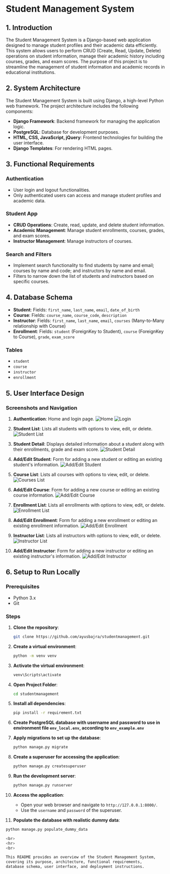 # Student Management System

## 1. Introduction

The Student Management System is a Django-based web application designed to manage student profiles and their academic data efficiently. 
This system allows users to perform CRUD (Create, Read, Update, Delete) operations on student information, manage their academic history including courses, grades, and exam scores. 
The purpose of this project is to streamline the management of student information and academic records in educational institutions.

## 2. System Architecture

The Student Management System is built using Django, a high-level Python web framework. The project architecture includes the following components:

- **Django Framework**: Backend framework for managing the application logic.
- **PostgreSQL**: Database for development purposes.
- **HTML, CSS, JavaScript, jQuery**: Frontend technologies for building the user interface.
- **Django Templates**: For rendering HTML pages.

## 3. Functional Requirements

### Authentication

- User login and logout functionalities.
- Only authenticated users can access and manage student profiles and academic data.

### Student App

- **CRUD Operations**: Create, read, update, and delete student information.
- **Academic Management**: Manage student enrollments, courses, grades, and exam scores.
- **Instructor Management**: Manage instructors of courses.

### Search and Filters

- Implement search functionality to find students by name and email; courses by name and code;
and instructors by name and email.
- Filters to narrow down the list of students and instructors based on specific courses.

## 4. Database Schema

- **Student**: Fields: `first_name`, `last_name`, `email`, `date_of_birth`
- **Course**: Fields: `course_name`, `course_code`, `description`
- **Instructor**: Fields: `first_name`, `last_name`, `email`, `courses` (Many-to-Many relationship with Course)
- **Enrollment**: Fields: `student` (ForeignKey to Student), `course` (ForeignKey to Course), `grade`, `exam_score`

### Tables

- `student`
- `course`
- `instructor`
- `enrollment`

## 5. User Interface Design

### Screenshots and Navigation

1. **Authentication**: Home and login page.
   ![Home](screenshots/home.png)
   ![Login](screenshots/login.png)

2. **Student List**: Lists all students with options to view, edit, or delete.
   ![Student List](screenshots/student_list.png)

3. **Student Detail**: Displays detailed information about a student along with their enrollments, grade and exam score.
   ![Student Detail](screenshots/student_detail.png)

4. **Add/Edit Student**: Form for adding a new student or editing an existing student's information.
   ![Add/Edit Student](screenshots/add_edit_student.png)

5. **Course List**: Lists all courses with options to view, edit, or delete.
   ![Courses List](screenshots/course_list.png)

6. **Add/Edit Course**: Form for adding a new course or editing an existing course information.
   ![Add/Edit Course](screenshots/add_edit_course.png)

7. **Enrollment List**: Lists all enrollments with options to view, edit, or delete.
   ![Enrollment List](screenshots/enrollment_list.png)

8. **Add/Edit Enrollment**: Form for adding a new enrollment or editing an existing enrollment information.
   ![Add/Edit Enrollment](screenshots/add_edit_enrollment.png)

9. **Instructor List**: Lists all instructors with options to view, edit, or delete.
   ![Instructor List](screenshots/instructor_list.png)

10. **Add/Edit Instructor**: Form for adding a new instructor or editing an existing instructor's information.
    ![Add/Edit Instructor](screenshots/add_edit_instructor.png)


## 6. Setup to Run Locally

### Prerequisites

- Python 3.x
- Git

### Steps

1. **Clone the repository**:

   ```bash
   git clone https://github.com/ayusbajra/studentmanagement.git

2. **Create a virtual environment**:

   ```bash
   python -m venv venv

3. **Activate the virtual environment**:

   ```bash
   venv\Scripts\activate

4. **Open Project Folder**:

   ```bash
   cd studentmanagement
   
5. **Install all dependencies**:

   ```bash
   pip install -r requirement.txt

6. **Create PostgreSQL database with username and password 
to use in environment file `env_local.env`,
according to `env_example.env`**

7. **Apply migrations to set up the database**:

   ```bash
   python manage.py migrate

8. **Create a superuser for accessing the application**:

   ```bash
   python manage.py createsuperuser

9. **Run the development server**:

   ```bash
   python manage.py runserver

10. **Access the application**:
    - Open your web browser and navigate to `http://127.0.0.1:8000/`.
    - Use the `username` and `password` of the superuser.

11. **Populate the database with realistic dummy data**:

   ```bash
   python manage.py populate_dummy_data

<br>
<hr>
<br>

This README provides an overview of the Student Management System, 
covering its purpose, architecture, functional requirements, 
database schema, user interface, and deployment instructions.